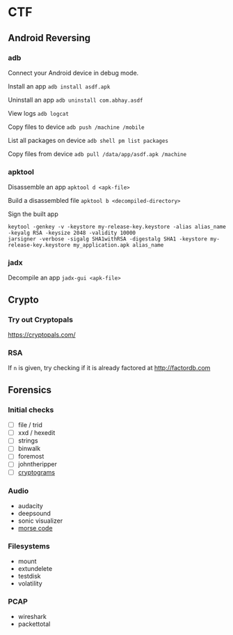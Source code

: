 # CTF

## Android Reversing

### adb

Connect your Android device in debug mode.

Install an app ``` adb install asdf.apk ```

Uninstall an app ``` adb uninstall com.abhay.asdf ```

View logs ``` adb logcat ```

Copy files to device ``` adb push /machine /mobile ```

List all packages on device ``` adb shell pm list packages ```

Copy files from device ``` adb pull /data/app/asdf.apk /machine ```

### apktool

Disassemble an app ``` apktool d <apk-file> ```

Build a disassembled file ``` apktool b <decompiled-directory> ```

Sign the built app

```
keytool -genkey -v -keystore my-release-key.keystore -alias alias_name -keyalg RSA -keysize 2048 -validity 10000
jarsigner -verbose -sigalg SHA1withRSA -digestalg SHA1 -keystore my-release-key.keystore my_application.apk alias_name
```

### jadx

Decompile an app ``` jadx-gui <apk-file> ```

## Crypto

### Try out Cryptopals

https://cryptopals.com/

### RSA

If ```n``` is given, try checking if it is already factored at http://factordb.com

## Forensics
### Initial checks
- [ ] file / trid
- [ ] xxd / hexedit
- [ ] strings
- [ ] binwalk
- [ ] foremost
- [ ] johntheripper
- [ ] [cryptograms](https://quipqiup.com/)

### Audio
- audacity
- deepsound
- sonic visualizer
- [morse code](https://morsecode.scphillips.com/translator.html)

### Filesystems

- mount
- extundelete
- testdisk
- volatility

### PCAP

- wireshark
- packettotal
